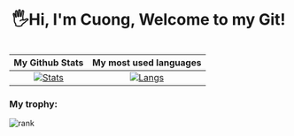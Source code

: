 <h1 align="center"> 
  🖐Hi, I'm Cuong, Welcome to my Git! <height="60"> 
</h1>
  
<div align="center">
<table>
  
| My Github Stats             | My most used languages |
:-:|:-:
[![Stats](https://github-readme-stats.vercel.app/api?username=cuongphamduc&show_icons=true&theme=radical&count_private=true&hide=issues,contribs)](https://github.com/cuongphamduc)|[![Langs](https://github-readme-stats.vercel.app/api/top-langs/?username=cuongphamduc&layout=compact&theme=radical&hide=c%2b%2b)](https://github.com/cuongphamduc)
</table>
  </div>
     
###
### My trophy:  
   
![rank](https://github-profile-trophy.vercel.app/?username=cuongphamduc&theme=dracula)
